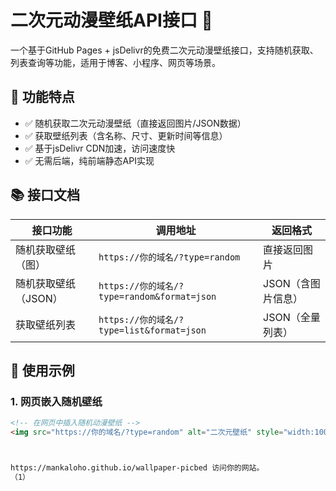 # 二次元动漫壁纸API接口 🎨
一个基于GitHub Pages + jsDelivr的免费二次元动漫壁纸接口，支持随机获取、列表查询等功能，适用于博客、小程序、网页等场景。

## 🌟 功能特点
- ✅ 随机获取二次元动漫壁纸（直接返回图片/JSON数据）
- ✅ 获取壁纸列表（含名称、尺寸、更新时间等信息）
- ✅ 基于jsDelivr CDN加速，访问速度快
- ✅ 无需后端，纯前端静态API实现

## 📚 接口文档
| 接口功能         | 调用地址                                  | 返回格式       |
|------------------|-------------------------------------------|----------------|
| 随机获取壁纸（图）| `https://你的域名/?type=random`           | 直接返回图片   |
| 随机获取壁纸（JSON）| `https://你的域名/?type=random&format=json` | JSON（含图片信息） |
| 获取壁纸列表     | `https://你的域名/?type=list&format=json`  | JSON（全量列表）|

## 📖 使用示例
### 1. 网页嵌入随机壁纸
```html
<!-- 在网页中插入随机动漫壁纸 -->
<img src="https://你的域名/?type=random" alt="二次元壁纸" style="width:100%;">



https://mankaloho.github.io/wallpaper-picbed 访问你的网站。
（1）